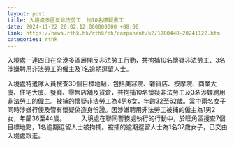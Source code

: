 ```yaml
---
layout: post
title: 入境處多區反非法勞工　拘10名懷疑黑工
date: 2024-11-22 20:02:12.000000000 +08:00
link: https://news.rthk.hk/rthk/ch/component/k2/1780448-20241122.htm
categories: rthk
---
```


入境處一連四日在全港多區展開反非法勞工行動，共拘捕10名懷疑非法勞工、3名涉嫌聘用非法勞工的僱主及1名逾期逗留人士。

入境處特遣隊人員搜查30個目標地點，包括美容院、雜貨店、按摩院、商業大廈、住宅大廈、餐廳、零售店舖及貨倉，共拘捕10名懷疑非法勞工及3名涉嫌聘用非法勞工的僱主。被捕的懷疑非法勞工為4男6女，年齡32至62歲。當中兩名女子同時涉嫌行使及管有懷疑偽造身份證。因涉嫌聘用非法勞工被捕的僱主為1男2女，年齡36至44歲。
　　 
入境處在聯同警務處執行的行動中，於旺角區搜查7個目標地點，1名逾期逗留人士被拘捕。被捕的逾期逗留人士為1名37歲女子，已交由入境處跟進。
